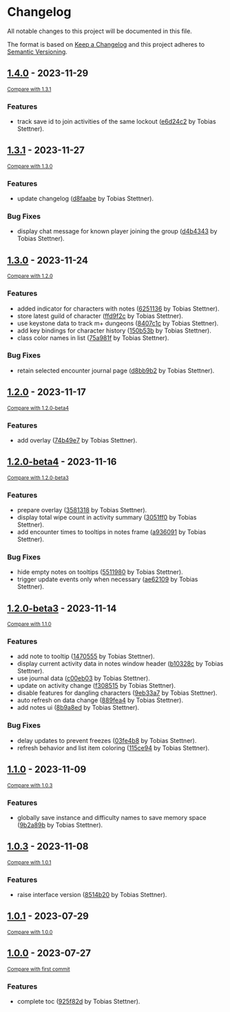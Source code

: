 # Changelog

All notable changes to this project will be documented in this file.

The format is based on [Keep a Changelog](http://keepachangelog.com/en/1.0.0/)
and this project adheres to [Semantic Versioning](http://semver.org/spec/v2.0.0.html).

<!-- insertion marker -->
## [1.4.0](https://git.tsno.de/dragtheron/wow-welcome-back/tags/1.4.0) - 2023-11-29

<small>[Compare with 1.3.1](https://git.tsno.de/dragtheron/wow-welcome-back/compare/1.3.1...1.4.0)</small>

### Features

- track save id to join activities of the same lockout ([e6d24c2](https://git.tsno.de/dragtheron/wow-welcome-back/commit/e6d24c26acd5383cb9693c4b379ece3d1391601b) by Tobias Stettner).

## [1.3.1](https://git.tsno.de/dragtheron/wow-welcome-back/tags/1.3.1) - 2023-11-27

<small>[Compare with 1.3.0](https://git.tsno.de/dragtheron/wow-welcome-back/compare/1.3.0...1.3.1)</small>

### Features

- update changelog ([d8faabe](https://git.tsno.de/dragtheron/wow-welcome-back/commit/d8faabef73e8d7188725af10ce5a99470591ae44) by Tobias Stettner).

### Bug Fixes

- display chat message for known player joining the group ([d4b4343](https://git.tsno.de/dragtheron/wow-welcome-back/commit/d4b4343e9d2461e7546518da9cdc4d2eaeb592e0) by Tobias Stettner).

## [1.3.0](https://git.tsno.de/dragtheron/wow-welcome-back/tags/1.3.0) - 2023-11-24

<small>[Compare with 1.2.0](https://git.tsno.de/dragtheron/wow-welcome-back/compare/1.2.0...1.3.0)</small>

### Features

- added indicator for characters with notes ([6251136](https://git.tsno.de/dragtheron/wow-welcome-back/commit/6251136727160f01d2506f37dec345f16ff3ed7d) by Tobias Stettner).
- store latest guild of character ([ffd9f2c](https://git.tsno.de/dragtheron/wow-welcome-back/commit/ffd9f2c0cfc01f76ad669e5c74198fa2e90df76f) by Tobias Stettner).
- use keystone data to track m+ dungeons ([8407c1c](https://git.tsno.de/dragtheron/wow-welcome-back/commit/8407c1c5e929e5c25899fce0a2b078af3d62ea03) by Tobias Stettner).
- add key bindings for character history ([150b53b](https://git.tsno.de/dragtheron/wow-welcome-back/commit/150b53bb94b7832fdbff22086a9292596842a136) by Tobias Stettner).
- class color names in list ([75a981f](https://git.tsno.de/dragtheron/wow-welcome-back/commit/75a981f7f53a5fb88b1068091fe8771371c03b08) by Tobias Stettner).

### Bug Fixes

- retain selected encounter journal page ([d8bb9b2](https://git.tsno.de/dragtheron/wow-welcome-back/commit/d8bb9b28d6aee80f082d2557ae1d7e4f8c6a5dbe) by Tobias Stettner).

## [1.2.0](https://git.tsno.de/dragtheron/wow-welcome-back/tags/1.2.0) - 2023-11-17

<small>[Compare with 1.2.0-beta4](https://git.tsno.de/dragtheron/wow-welcome-back/compare/1.2.0-beta4...1.2.0)</small>

### Features

- add overlay ([74b49e7](https://git.tsno.de/dragtheron/wow-welcome-back/commit/74b49e731598d8ab751fb7feb9cbc2d6783be006) by Tobias Stettner).

## [1.2.0-beta4](https://git.tsno.de/dragtheron/wow-welcome-back/tags/1.2.0-beta4) - 2023-11-16

<small>[Compare with 1.2.0-beta3](https://git.tsno.de/dragtheron/wow-welcome-back/compare/1.2.0-beta3...1.2.0-beta4)</small>

### Features

- prepare overlay ([3581318](https://git.tsno.de/dragtheron/wow-welcome-back/commit/3581318522264585f7ddbe2de2eda2c5e0576177) by Tobias Stettner).
- display total wipe count in activity summary ([3051ff0](https://git.tsno.de/dragtheron/wow-welcome-back/commit/3051ff0cffd18f8c6cec49b6780f45f7cae7fea6) by Tobias Stettner).
- add encounter times to tooltips in notes frame ([a936091](https://git.tsno.de/dragtheron/wow-welcome-back/commit/a936091a4a4555f3212c0d92c0e50fddc0dc4e2e) by Tobias Stettner).

### Bug Fixes

- hide empty notes on tooltips ([5511980](https://git.tsno.de/dragtheron/wow-welcome-back/commit/5511980a05cd0d76700512cace1e2290d401f3da) by Tobias Stettner).
- trigger update events only when necessary ([ae62109](https://git.tsno.de/dragtheron/wow-welcome-back/commit/ae62109c0ed5e67a9db6ff67dc90cba348b94627) by Tobias Stettner).

## [1.2.0-beta3](https://git.tsno.de/dragtheron/wow-welcome-back/tags/1.2.0-beta3) - 2023-11-14

<small>[Compare with 1.1.0](https://git.tsno.de/dragtheron/wow-welcome-back/compare/1.1.0...1.2.0-beta3)</small>

### Features

- add note to tooltip ([1470555](https://git.tsno.de/dragtheron/wow-welcome-back/commit/147055591ff55ebdcb41fdaa4fe13f98d85f97d5) by Tobias Stettner).
- display current activity data in notes window header ([b10328c](https://git.tsno.de/dragtheron/wow-welcome-back/commit/b10328c88030d23127414ba39e5bf28bbe088aff) by Tobias Stettner).
- use journal data ([c00eb03](https://git.tsno.de/dragtheron/wow-welcome-back/commit/c00eb0358709f9cc555633fe482316957024d40c) by Tobias Stettner).
- update on activity change ([f308515](https://git.tsno.de/dragtheron/wow-welcome-back/commit/f308515baed16a11ec16dc5f559ba052f7536a9b) by Tobias Stettner).
- disable features for dangling characters ([9eb33a7](https://git.tsno.de/dragtheron/wow-welcome-back/commit/9eb33a7412ce0030d1f941f71287895c72acd788) by Tobias Stettner).
- auto refresh on data change ([889fea4](https://git.tsno.de/dragtheron/wow-welcome-back/commit/889fea4696e8bf0030a13cfeab9aa991e5089cd0) by Tobias Stettner).
- add notes ui ([8b9a8ed](https://git.tsno.de/dragtheron/wow-welcome-back/commit/8b9a8edaf0bf396c169b5313a0ae2291c9bdde03) by Tobias Stettner).

### Bug Fixes

- delay updates to prevent freezes ([03fe4b8](https://git.tsno.de/dragtheron/wow-welcome-back/commit/03fe4b88e50e58cf4224a1e8b903112962085526) by Tobias Stettner).
- refresh behavior and list item coloring ([115ce94](https://git.tsno.de/dragtheron/wow-welcome-back/commit/115ce94962158ab80a2beea2515939a83ee44c67) by Tobias Stettner).

## [1.1.0](https://git.tsno.de/dragtheron/wow-welcome-back/tags/1.1.0) - 2023-11-09

<small>[Compare with 1.0.3](https://git.tsno.de/dragtheron/wow-welcome-back/compare/1.0.3...1.1.0)</small>

### Features

- globally save instance and difficulty names to save memory space ([9b2a89b](https://git.tsno.de/dragtheron/wow-welcome-back/commit/9b2a89b65d7430421430e8d5d3d6fbb2e39c1eeb) by Tobias Stettner).

## [1.0.3](https://git.tsno.de/dragtheron/wow-welcome-back/tags/1.0.3) - 2023-11-08

<small>[Compare with 1.0.1](https://git.tsno.de/dragtheron/wow-welcome-back/compare/1.0.1...1.0.3)</small>

### Features

- raise interface version ([8514b20](https://git.tsno.de/dragtheron/wow-welcome-back/commit/8514b20a8b8c1858c8101b89d6ccb4c906951d63) by Tobias Stettner).

## [1.0.1](https://git.tsno.de/dragtheron/wow-welcome-back/tags/1.0.1) - 2023-07-29

<small>[Compare with 1.0.0](https://git.tsno.de/dragtheron/wow-welcome-back/compare/1.0.0...1.0.1)</small>

## [1.0.0](https://git.tsno.de/dragtheron/wow-welcome-back/tags/1.0.0) - 2023-07-27

<small>[Compare with first commit](https://git.tsno.de/dragtheron/wow-welcome-back/compare/a0b30862105ea6f1b28e579ce3a7b204f430a955...1.0.0)</small>

### Features

- complete toc ([925f82d](https://git.tsno.de/dragtheron/wow-welcome-back/commit/925f82d19e3d6f26fae4b6d28aeee7a56b6cd9c8) by Tobias Stettner).

